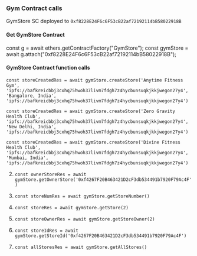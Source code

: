 ### Gym Contract calls

GymStore SC deployed to `0xf8228E24F6c6F53cB22af72192114bB58022918B`

#### Get GymStore Contract
const g = await ethers.getContractFactory("GymStore");
const gymStore = await g.attach("0xf8228E24F6c6F53cB22af72192114bB58022918B");


#### GymStore Contract function calls
```
const storeCreatedRes = await gymStore.createStore('Anytime Fitness Gym', 'ipfs://bafkreicbbj3cxhq75hwoh37livm7fdgh7z4hycbunsuqkjkkjwegon27y4', 'Bangalore, India', 'ipfs://bafkreicbbj3cxhq75hwoh37livm7fdgh7z4hycbunsuqkjkkjwegon27y4')

const storeCreatedRes = await gymStore.createStore('Zero Gravity Health Club', 'ipfs://bafkreicbbj3cxhq75hwoh37livm7fdgh7z4hycbunsuqkjkkjwegon27y4', 'New Delhi, India', 'ipfs://bafkreicbbj3cxhq75hwoh37livm7fdgh7z4hycbunsuqkjkkjwegon27y4')

const storeCreatedRes = await gymStore.createStore('Divine Fitness Health Club', 'ipfs://bafkreicbbj3cxhq75hwoh37livm7fdgh7z4hycbunsuqkjkkjwegon27y4', 'Mumbai, India', 'ipfs://bafkreicbbj3cxhq75hwoh37livm7fdgh7z4hycbunsuqkjkkjwegon27y4')
```

2. `const ownerStoreRes = await gymStore.getOwnerStore('0xf4267F20B463421D2cF3db534491b7920F79Ac4F')`

2. `const storeNumRes = await gymStore.getStoreNumber()`

2. `const storeRes = await gymStore.getStore(2)`

2. `const storeOwnerRes = await gymStore.getStoreOwner(2)`

2. `const storeIdRes = await gymStore.getStoreId('0xf4267F20B463421D2cF3db534491b7920F79Ac4F')`

2. `const allStoresRes = await gymStore.getAllStores()`



